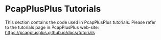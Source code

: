 PcapPlusPlus Tutorials
======================

This section contains the code used in PcapPlusPlus tutorials.
Please refer to the tutorials page in PcapPlusPlus web-site: https://pcapplusplus.github.io/docs/tutorials
